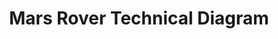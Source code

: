 ---
title: "Mars Rover Technical Diagram"
year: 2023
medium: "Technical Illustration, Educational Design"
description: "Comprehensive technical diagram of Mars Perseverance rover for university-level aerospace engineering textbook."
tags: ["mars", "rover", "technical", "education"]
featured: false
category: "academic"
hero_image: "bird_scissors.png"
images:
  - filename: "bird_scissors.png"
    alt: "Mars rover technical diagram"
    caption: "Detailed cutaway showing internal systems"
  - filename: "bird_scissors.png"
    alt: "Component breakdown"
    caption: "Individual system components with labels"
extensions:
  textbook: "Aerospace Engineering Fundamentals, 3rd Edition"
  publisher: "Academic Press International"
  page_count: "2-page spread"
  technical_review: "JPL engineers"
---
